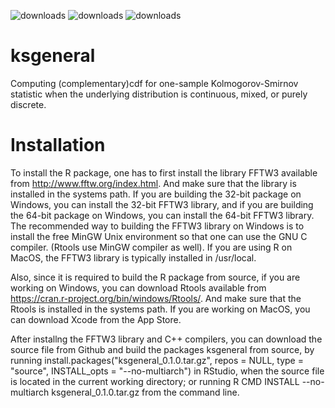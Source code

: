![downloads](https://cranlogs.r-pkg.org/badges/grand-total/KSgeneral)
![downloads](https://cranlogs.r-pkg.org/badges/KSgeneral)
![downloads](https://cranlogs.r-pkg.org/badges/last-week/KSgeneral)

# ksgeneral
Computing (complementary)cdf for one-sample Kolmogorov-Smirnov statistic when the underlying distribution is continuous, mixed, or purely discrete.

# Installation
To install the R package, one has to first install the library FFTW3 available from http://www.fftw.org/index.html. And make sure that the library is installed in the systems path. If you are building the 32-bit package on Windows, you can install the 32-bit FFTW3 library, and if you are building the 64-bit package on Windows, you can install the 64-bit FFTW3 library. The recommended way to building the FFTW3 library on Windows is to install the free MinGW Unix environment so that one can use the GNU C compiler. (Rtools use MinGW compiler as well). If you are using R on MacOS, the FFTW3 library is typically installed in /usr/local.

Also, since it is required to build the R package from source, if you are working on Windows, you can download Rtools available from https://cran.r-project.org/bin/windows/Rtools/. And make sure that the Rtools is installed in the systems path. If you are working on MacOS, you can download Xcode from the App Store.

After installng the FFTW3 library and C++ compilers, you can download the source file from Github and build the packages ksgeneral from source, by running install.packages("ksgeneral_0.1.0.tar.gz", repos = NULL, type = "source", INSTALL_opts = "--no-multiarch") in RStudio, when the source file is located in the current working directory; or running R CMD INSTALL --no-multiarch ksgeneral_0.1.0.tar.gz from the command line.      
